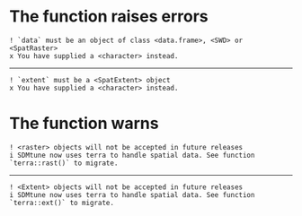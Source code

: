 # The function raises errors

    ! `data` must be an object of class <data.frame>, <SWD> or <SpatRaster>
    x You have supplied a <character> instead.

---

    ! `extent` must be a <SpatExtent> object
    x You have supplied a <character> instead.

# The function warns

    ! <raster> objects will not be accepted in future releases
    i SDMtune now uses terra to handle spatial data. See function `terra::rast()` to migrate.

---

    ! <Extent> objects will not be accepted in future releases
    i SDMtune now uses terra to handle spatial data. See function `terra::ext()` to migrate.

